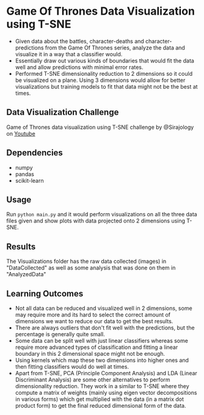 # Game Of Thrones Data Visualization using T-SNE

* Given data about the battles, character-deaths and character-predictions from the Game Of Thrones series, analyze the data and visualize it in a way that a classifier would.
* Essentially draw out various kinds of boundaries that would fit the data well and allow predictions with minimal error rates.
* Performed T-SNE dimensionality reduction to 2 dimensions so it could be visualized on a plane. Using 3 dimensions would allow for better visualizations but training models to fit that data might not be the best at times.

## Data Visualization Challenge
Game of Thrones data visualization using T-SNE challenge by @Sirajology on [Youtube](https://www.youtube.com/watch?v=yQsOFWqpjkE)

## Dependencies
* numpy
* pandas
* scikit-learn

## Usage
Run `python main.py` and it would perform visualizations on all the three data files given and show plots with data projected onto 2 dimensions using T-SNE.

## Results
The Visualizations folder has the raw data collected (images) in "DataCollected" as well as some analysis that was done on them in "AnalyzedData"

## Learning Outcomes

* Not all data can be reduced and visualized well in 2 dimensions, some may require more and its hard to select the correct amount of dimensions we want to reduce our data to get the best results.
* There are always outliers that don't fit well with the predictions, but the percentage is generally quite small.
* Some data can be split well with just linear classifiers whereas some require more advanced types of classification and fitting a linear boundary in this 2 dimensional space might not be enough.
* Using kernels which map these two dimensions into higher ones and then fitting classifiers would do well at times.
* Apart from T-SNE, PCA (Principle Component Analysis) and LDA (Linear Discriminant Analysis) are some other alternatives to perform dimensionality reduction. They work in a similar to T-SNE where they compute a matrix of weights (mainly using eigen vector decompositions in various forms) which get multiplied with the data (in a matrix dot product form) to get the final reduced dimensional form of the data.